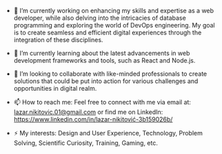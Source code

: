 - 🔭 I’m currently working on enhancing my skills and expertise as a web developer, while also delving into the intricacies of database programming and exploring the world of DevOps engineering. My goal is to create seamless and efficient digital experiences through the integration of these disciplines.

- 🌱 I’m currently learning about the latest advancements in web development frameworks and tools, such as React and Node.js.

- 👯 I’m looking to collaborate with like-minded professionals to create solutions that could be put into action for various challenges and opportunities in digital realm.

- 📫 How to reach me: Feel free to connect with me via email at: lazar.nikitovic.01@gmail.com or find me on LinkedIn: https://www.linkedin.com/in/lazar-nikitović-3b159026b/

- ⚡ My interests: Design and User Experience, Technology, Problem Solving, Scientific Curiosity, Training, Gaming, etc.
